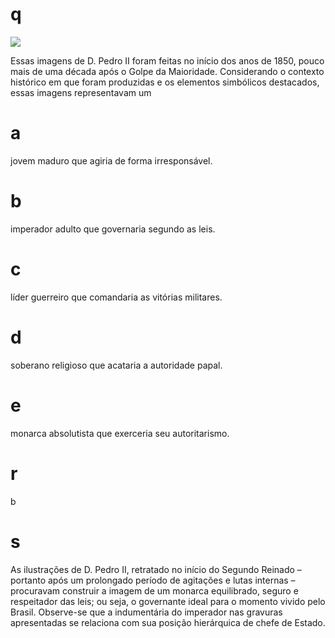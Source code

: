 # q
![](https://firebasestorage.googleapis.com/v0/b/firebase-enemio.appspot.com/o/questoes%2F102%2F029b7444-b179-55ca-0737-5f8210bf1385.png?alt=media\&token=81a6829d-7736-4a8c-b515-e99dfad74ea3)

Essas imagens de D. Pedro II foram feitas no início dos anos de 1850, pouco mais de uma década após o Golpe da Maioridade. Considerando o contexto histórico em que foram produzidas e os elementos simbólicos destacados, essas imagens representavam um

# a
jovem maduro que agiria de forma irresponsável.

# b
imperador adulto que governaria segundo as leis.

# c
líder guerreiro que comandaria as vitórias militares.

# d
soberano religioso que acataria a autoridade papal.

# e
monarca absolutista que exerceria seu autoritarismo.

# r
b

# s
As ilustrações de D. Pedro II, retratado no início do Segundo Reinado – portanto após um prolongado período de agitações e lutas internas – procuravam construir a imagem de um monarca equilibrado, seguro e respeitador das leis; ou seja, o governante ideal para o momento vivido pelo Brasil. Observe-se que a indumentária do imperador nas gravuras apresentadas se relaciona com sua posição hierárquica de chefe de Estado.
